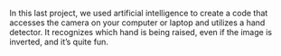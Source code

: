 In this last project, we used artificial intelligence to create a code that accesses the camera on your computer or laptop and utilizes a hand detector. 
It recognizes which hand is being raised, even if the image is inverted, and it’s quite fun.
